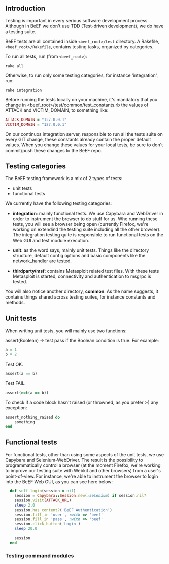 ## Introduction
Testing is important in every serious software development process. Although in BeEF we don't use TDD (Test-driven development), we do have a testing suite. 

BeEF tests are all contained inside `<beef_root>/test` directory.
A Rakefile, `<beef_root>/Rakefile`, contains testing tasks, organized by categories.

To run all tests, run (from `<beef_root>`):

`rake all`

Otherwise, to run only some testing categories, for instance 'integration', run:

`rake integration`

Before running the tests locally on your machine, it's mandatory that you change in <beef_root>/test/common/test_constants.rb the values of ATTACK and VICTIM_DOMAIN, to something like:
```ruby
ATTACK_DOMAIN = "127.0.0.1"
VICTIM_DOMAIN = "127.0.0.1"
```
On our continuos integration server, responsible to run all the tests suite on every GIT change, these constants already contain the proper default values. When you change these values for your local tests, be sure to don't commit/push these changes to the BeEF repo.

## Testing categories
The BeEF testing framework is a mix of 2 types of tests:
 - unit tests
 - functional tests

We currently have the following testing categories:
 - **integration**: mainly functional tests. We use Capybara and WebDriver in order to instrument the browser to do stuff for us. Whe running these tests, you will see a browser being open (currently Firefox, we're working on extendind the testing suite including all the other browser). The integration testing quite is responsible to run functional tests on the Web GUI and test module execution.

 - **unit**: as the word says, mainly unit tests. Things like the directory structure, default config options and basic components like the network_handler are tested.
 
 - **thirdparty/msf**: contains Metasploit related test files. With these tests Metasploit is started, connectivity and authentication to msgrpc is tested.

You will also notice another directory, **common**. As the name suggests, it contains things shared across testing suites, for instance constants and methods.

## Unit tests
When writing unit tests, you will mainly use two functions:

assert(Boolean) -> test pass if the Boolean condition is true.
For example:

```ruby
a = 1
b = 2
```
Test OK.
```ruby
assert(a == b)
```
Test FAIL.
```ruby
assert(not(a == b))
```
To check if a code block hasn't raised (or throwned, as you prefer :-) any exception:
```ruby
assert_nothing_raised do
    something
end
```
## Functional tests

For functional tests, other than using some aspects of the unit tests, we use Capybara and Selenium-WebDriver. The result is the possibility to programmatically control a browser (at the moment Firefox, we're working to improve our testing suite with Webkit and other browsers) from a user's point-of-view. For instance, we're able to instrument the browser to login into the BeEF Web GUI, as you can see here below:
```ruby
  def self.login(session = nil)
    session = Capybara::Session.new(:selenium) if session.nil?
    session.visit(ATTACK_URL)
    sleep 2.0
    session.has_content?('BeEF Authentication')
    session.fill_in 'user', :with => 'beef'
    session.fill_in 'pass', :with => 'beef'
    session.click_button('Login')
    sleep 20.0

    session
  end
```
### Testing command modules
